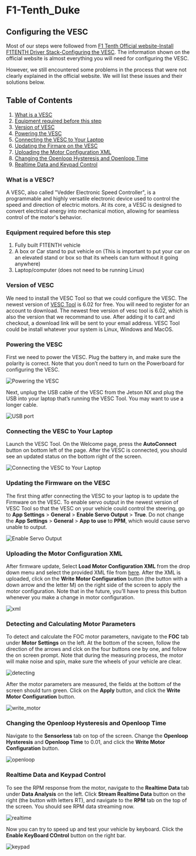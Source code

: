 # F1-Tenth_Duke
## Configuring the VESC
 Most of our steps were followed from [F1 Tenth Official website-Install F1TENTH Driver Stack-Configuring the VESC](https://f1tenth.org/build.html#). The information shown on the official website is almost everything you will need for configuring the VESC.

 However, we still encountered some problems in the process that were not clearly explained in the official website. We will list these issues and their solutions below.

## Table of Contents
1. [What is a VESC](#WhatisaVESC)
2. [Equipment required before this step](#Equipment)
3. [Version of VESC](#version)
4. [Powering the VESC](#Power)
5. [Connecting the VESC to Your Laptop](#Connect)
6. [Updating the Firmare on the VESC](#Firmare)
7. [Uploading the Motor Configuration XML](#XML)
8. [Changing the Openloop Hysteresis and Openloop Time](#Openloop)
9. [Realtime Data and Keypad Control](#Realtime)

<a name="WhatisaVESC"></a>
### What is a VESC?
 A VESC, also called "Vedder Electronic Speed Controller", is a programmable and highly versatile electronic device used to control the speed and direction of electric motors. At its core, a VESC is designed to convert electrical energy into mechanical motion, allowing for seamless control of the motor's behavior.

<a name="Equipment"></a>
### Equipment required before this step
 1. Fully built F1TENTH vehicle
 2. A box or Car stand to put vehicle on (This is important to put your car on an elevated stand or box so that its wheels can turn without it going anywhere)
 3. Laptop/computer (does not need to be running Linux)

<a name="Version"></a>
### Version of VESC
 We need to install the VESC Tool so that we could configure the VESC. The newest version of [VESC Tool](https://vesc-project.com/node/17#) is 6.02 for free. You will need to register for an account to download. The newest free version of vesc tool is 6.02, which is also the version that we recommand to use. After adding it to cart and checkout, a download link will be sent to your email address. VESC Tool could be install whatever your system is Linux, Windows and MacOS.

<a name="Power"></a> 
### Powering the VESC
 First we need to power the VESC. Plug the battery in, and make sure the polarity is correct. Note that you don’t need to turn on the Powerboard for configuring the VESC.

![Powering the VESC](Images/power.png)

Next, unplug the USB cable of the VESC from the Jetson NX and plug the USB into your laptop that’s running the VESC Tool. You may want to use a longer cable.

![USB port](Images/usb.png)

<a name="Connect"></a>
### Connecting the VESC to Your Laptop
 Launch the VESC Tool. On the Welcome page, press the **AutoConnect** button on bottom left of the page. After the VESC is connected, you should see an updated status on the bottom right of the screen.

![Connecting the VESC to Your Laptop](Images/Connect.png)

<a name="Firmware"></a>
### Updating the Firmware on the VESC
 The first thing atfer connecting the VESC to your laptop is to update the Firmware on the VESC. To enable servo output in the newest version of VESC Tool so that the VESC on your vehicle could control the steering, go to **App Settings** > **General** > **Enable Servo Output** > **True**. Do not change the **App Settings** > **General** > **App to use** to **PPM**, which would cause servo unable to output.

![Enable Servo Output](Images/Servo_output.png)

<a name="XML"></a> 
### Uploading the Motor Configuration XML
 After firmware update, Select **Load Motor Configuration XML** from the drop down menu and select the provided XML file from [here](https://drive.google.com/file/d/1-KiAh3hCROPZAPeOJtXWvfxKY35lhhTO/view). After the XML is uploaded, click on the **Write Motor Configuration** button (the button with a down arrow and the letter M) on the right side of the screen to apply the motor configuration. Note that in the future, you’ll have to press this button whenever you make a change in motor configuration.

![xml](Images/XML.png)

<a name="detecting"></a> 
### Detecting and Calculating Motor Parameters
 To detect and calculate the FOC motor parameters, navigate to the **FOC** tab under **Motor Settings** on the left. At the bottom of the screen, follow the direction of the arrows and clck on the four buttons one by one, and follow the on screen prompt. Note that during the measuring process, the motor will make noise and spin, make sure the wheels of your vehicle are clear.

![detecting](Images/detecting.png)

 After the motor parameters are measured, the fields at the bottom of the screen should turn green. Click on the **Apply** button, and click the **Write Motor Configuration** button.

![write_motor](Images/write_motor.png)

<a name="Openloop"></a>
### Changing the Openloop Hysteresis and Openloop Time
 Navigate to the **Sensorless** tab on top of the screen. Change the **Openloop Hysteresis** and **Openloop Time** to 0.01, and click the **Write Motor Configuration** button.

![openloop](Images/openloop.png)

<a name="Realtime"></a>
### Realtime Data and Keypad Control
 To see the RPM response from the motor, navigate to the **Realtime Data** tab under **Data Analysis** on the left. Click **Stream Realtime Data** button on the right (the button with letters RT), and navigate to the **RPM** tab on the top of the screen. You should see RPM data streaming now.

![realtime](Images/realtime.png)

 Now you can try to speed up and test your vehicle by keyboard. Click the **Enable KeyBoard COntrol** button on the right bar.

![keypad](Images/keypad.png)




 

